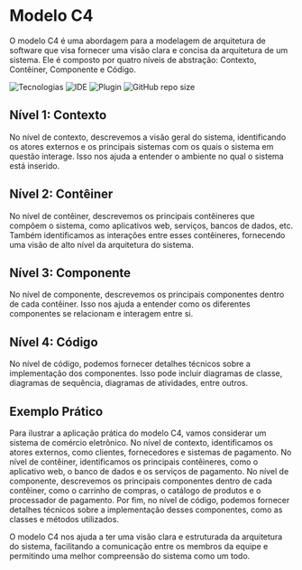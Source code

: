 # Modelo C4

O modelo C4 é uma abordagem para a modelagem de arquitetura de software que visa fornecer uma visão clara e concisa da arquitetura de um sistema. Ele é composto por quatro níveis de abstração: Contexto, Contêiner, Componente e Código.

![Tecnologias](https://img.shields.io/badge/Tecnologias-C4%20Model-blue)
![IDE](https://img.shields.io/badge/IDE-Visual%20Studio%20Code-blue)
![Plugin](https://img.shields.io/badge/Plugin-PlantUML-blue)
![GitHub repo size](https://img.shields.io/github/repo-size/samoryfiotec/C4?label=Repo%20Size&color=blue&style=flat&suffix=KB)

## Nível 1: Contexto

No nível de contexto, descrevemos a visão geral do sistema, identificando os atores externos e os principais sistemas com os quais o sistema em questão interage. Isso nos ajuda a entender o ambiente no qual o sistema está inserido.

## Nível 2: Contêiner

No nível de contêiner, descrevemos os principais contêineres que compõem o sistema, como aplicativos web, serviços, bancos de dados, etc. Também identificamos as interações entre esses contêineres, fornecendo uma visão de alto nível da arquitetura do sistema.

## Nível 3: Componente

No nível de componente, descrevemos os principais componentes dentro de cada contêiner. Isso nos ajuda a entender como os diferentes componentes se relacionam e interagem entre si.

## Nível 4: Código

No nível de código, podemos fornecer detalhes técnicos sobre a implementação dos componentes. Isso pode incluir diagramas de classe, diagramas de sequência, diagramas de atividades, entre outros.

## Exemplo Prático

Para ilustrar a aplicação prática do modelo C4, vamos considerar um sistema de comércio eletrônico. No nível de contexto, identificamos os atores externos, como clientes, fornecedores e sistemas de pagamento. No nível de contêiner, identificamos os principais contêineres, como o aplicativo web, o banco de dados e os serviços de pagamento. No nível de componente, descrevemos os principais componentes dentro de cada contêiner, como o carrinho de compras, o catálogo de produtos e o processador de pagamento. Por fim, no nível de código, podemos fornecer detalhes técnicos sobre a implementação desses componentes, como as classes e métodos utilizados.

O modelo C4 nos ajuda a ter uma visão clara e estruturada da arquitetura do sistema, facilitando a comunicação entre os membros da equipe e permitindo uma melhor compreensão do sistema como um todo.
